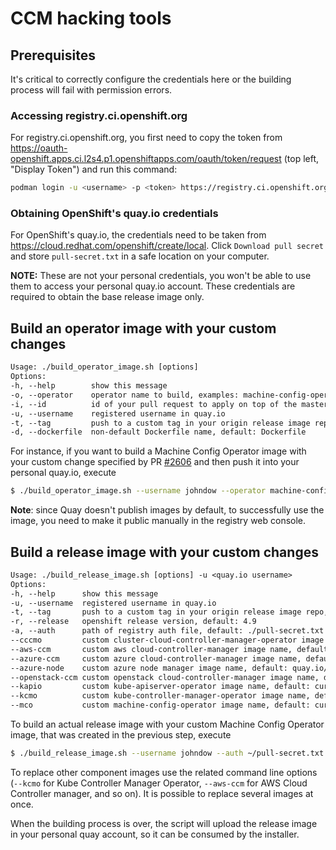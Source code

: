 # CCM hacking tools

## Prerequisites

It's critical to correctly configure the credentials here or the building process will fail with permission errors.

### Accessing registry.ci.openshift.org

For registry.ci.openshift.org, you first need to copy the token from https://oauth-openshift.apps.ci.l2s4.p1.openshiftapps.com/oauth/token/request (top left, "Display Token") and run this command:

```sh
podman login -u <username> -p <token> https://registry.ci.openshift.org
```

### Obtaining OpenShift's quay.io credentials

For OpenShift's quay.io, the credentials need to be taken from https://cloud.redhat.com/openshift/create/local. Click `Download pull secret` and store `pull-secret.txt` in a safe location on your computer.

**NOTE:** These are not your personal credentials, you won't be able to use them to access your personal quay.io account. These credentials are required to obtain the base release image only.

## Build an operator image with your custom changes

```txt
Usage: ./build_operator_image.sh [options]
Options:
-h, --help        show this message
-o, --operator    operator name to build, examples: machine-config-operator, cluster-kube-controller-manager-operator
-i, --id          id of your pull request to apply on top of the master branch
-u, --username    registered username in quay.io
-t, --tag         push to a custom tag in your origin release image repo, default: latest
-d, --dockerfile  non-default Dockerfile name, default: Dockerfile
```

For instance, if you want to build a Machine Config Operator image with your custom change specified by PR [\#2606](https://github.com/openshift/machine-config-operator/pull/2606) and then push it into your personal quay.io, execute

```sh
$ ./build_operator_image.sh --username johndow --operator machine-config-operator --id 2606
```

**Note**: since Quay doesn't publish images by default, to successfully use the image, you need to make it public manually in the registry web console.

## Build a release image with your custom changes

```txt
Usage: ./build_release_image.sh [options] -u <quay.io username>
Options:
-h, --help      show this message
-u, --username  registered username in quay.io
-t, --tag       push to a custom tag in your origin release image repo, default: latest
-r, --release   openshift release version, default: 4.9
-a, --auth      path of registry auth file, default: ./pull-secret.txt
--cccmo         custom cluster-cloud-controller-manager-operator image name, default: quay.io/openshift/origin-cluster-cloud-controller-manager-operator:4.9
--aws-ccm       custom aws cloud-controller-manager image name, default: quay.io/openshift/origin-aws-cloud-controller-manager:4.9
--azure-ccm     custom azure cloud-controller-manager image name, default: quay.io/openshift/origin-azure-cloud-controller-manager:4.9
--azure-node    custom azure node manager image name, default: quay.io/openshift/origin-azure-cloud-node-manager:4.9
--openstack-ccm custom openstack cloud-controller-manager image name, default: quay.io/openshift/origin-openstack-cloud-controller-manager:4.9
--kapio         custom kube-apiserver-operator image name, default: current kube-apiserver-operator image from the release payload
--kcmo          custom kube-controller-manager-operator image name, default: current kube-controller-manager-operator image from the release payload
--mco           custom machine-config-operator image name, default: current machine-config-operator image from the release payload
```

To build an actual release image with your custom Machine Config Operator image, that was created in the previous step, execute

```sh
$ ./build_release_image.sh --username johndow --auth ~/pull-secret.txt --mco quay.io/johndow/machine-config-operator:latest
```

To replace other component images use the related command line options (`--kcmo` for Kube Controller Manager Operator, `--aws-ccm` for AWS Cloud Controller manager, and so on). It is possible to replace several images at once.

When the building process is over, the script will upload the release image in your personal quay account, so it can be consumed by the installer.
